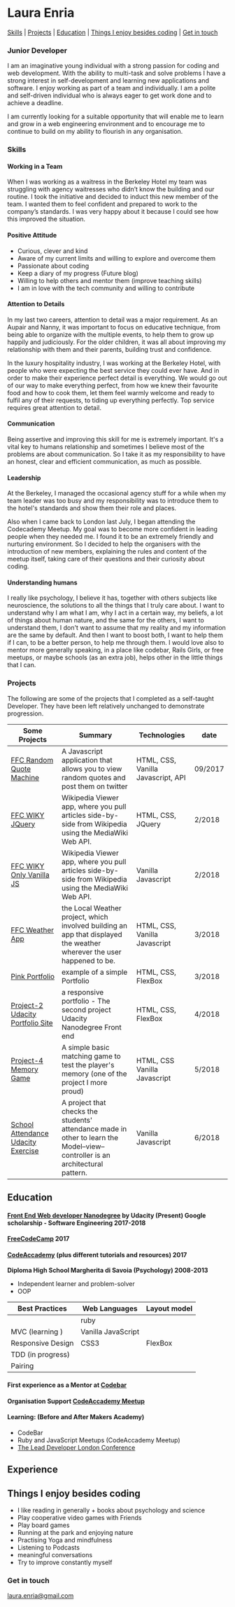 # Laura Enria
[Skills](#skills) | [Projects](#Projects)  | [Education](#education) | [Things I enjoy besides coding](#interests) | [Get in touch](#contact)

### Junior Developer

I am an imaginative young individual with a strong passion for coding and web development.  With the ability to multi-task and solve problems I have a strong interest in self-development and learning new applications and software.  I enjoy working as part of a team and individually. I am a polite and self-driven individual who is always eager to get work done and to achieve a deadline.  

I am currently looking for a suitable opportunity that will enable me to learn and grow in a web engineering environment and to encourage me to continue to build on my ability to flourish in any organisation. 

### Skills

#### Working in a Team

When I was working as a waitress in the Berkeley Hotel my team was struggling with agency waitresses who didn’t know the building and our routine. I took the initiative and decided to induct this new member of the team. I wanted them to feel confident and prepared to work to the company’s standards. I was very happy about it because I could see how this improved the situation.

#### Positive Attitude

* Curious, clever and kind
* Aware of my current limits and willing to explore and overcome them
* Passionate about coding
* Keep a diary of my progress (Future blog)
* Willing to help others and mentor them (improve teaching skills)
* I am in love with the tech community and willing to contribute


#### Attention to Details

In my last two careers, attention to detail was a major requirement. As an Aupair and Nanny, it was important to focus on educative technique, 
from being able to organize with the multiple events, to help them to grow up happily and judiciously.
For the older children, it was all about improving my relationship with them and their parents, building trust and confidence. 

In the luxury hospitality industry, I was working at the Berkeley Hotel, with people who were expecting the best service they could ever have. And in order to make their experience perfect detail is everything. We would go out of our way to make everything perfect, from how we knew their favourite food and how to cook them, let them feel warmly welcome and ready to fulfil any of their requests, to tiding up everything perfectly. Top service requires great attention to detail.

#### Communication

Being assertive and improving this skill for me is extremely important. It's a vital key to humans relationship and sometimes I believe most of the problems are about communication. So I take it as my responsibility to have an honest, clear and efficient communication, as much as possible. 

#### Leadership

At the Berkeley, I managed the occasional agency stuff for a while when my team leader was too busy and my responsibility was to introduce them to the hotel's standards and show them their role and places.

Also when I came back to London last July, I began attending the Codecademy Meetup. My goal was to become more confident in leading people when they needed me. I found it to be an extremely friendly and nurturing environment. So I decided to help the organisers with the introduction of new members, explaining the rules and content of the meetup itself, taking care of their questions and their curiosity about coding.

#### Understanding humans
I really like psychology, I believe it has, together with others subjects like neuroscience, the solutions to all the things that I truly care about.  I want to understand why I am what I am, why I act in a certain way, my beliefs, a lot of things about human nature, and the same for the others, I want to understand them, I don't want to assume that my reality and my information are the same by default. And then I want to boost both, I want to help them if I can, to be a better person, to help me through them. I would love also to mentor more generally speaking, in a place like codebar, Rails Girls, or free meetups, or maybe schools (as an extra job), helps other in the little things that I can.

### <a name="Projects">Projects</a>

The following are some of the projects that I completed as a self-taught Developer. They have been left relatively unchanged to demonstrate progression.

| Some Projects | Summary | Technologies | date
|----------|----------|----------|----------|
| [FFC Random Quote Machine](https://github.com/lauraenria/General-Projects/tree/master/FFC%20Random%20Quote%20Machine) | A Javascript application that allows you to view random quotes and post them on twitter |HTML, CSS, Vanilla Javascript, API  | 09/2017
| [FFC WIKY JQuery](https://github.com/lauraenria/General-Projects/tree/master/FFC%20WIKY%20JQuery) | Wikipedia Viewer app, where you pull articles side-by-side from Wikipedia using the MediaWiki Web API.| HTML, CSS, JQuery |  2/2018 
[FFC WIKY Only Vanilla JS](https://github.com/lauraenria/General-Projects/tree/master/FFC%20WIKY%20Only%20Vanilla%20JS) | Wikipedia Viewer app, where you pull articles side-by-side from Wikipedia using the MediaWiki Web API.| Vanilla Javascript | 2/2018
| [FFC Weather App](https://github.com/lauraenria/General-Projects/tree/master/FFC%20Weather%20App)  | the Local Weather project, which involved building an app that displayed the weather wherever the user happened to be. |HTML, CSS, Vanilla Javascript| 3/2018
| [Pink Portfolio](https://github.com/lauraenria/General-Projects/tree/master/30%20Days%2030%20Sites%20Challenge/Day%201%20-%20Pink%20Portfolio)  |example of a simple Portfolio| HTML, CSS, FlexBox| 3/2018
[Project-2 Udacity Portfolio Site](https://github.com/lauraenria/Front-End-Web-Developer-Nanodegree-Program/tree/master/Project-2%20Portfolio%20Site) | a responsive portfolio - The second project Udacity Nanodegree Front end | HTML, CSS, FlexBox | 4/2018
[Project-4 Memory Game](https://github.com/lauraenria/Front-End-Web-Developer-Nanodegree-Program/tree/master/Project-4%20Memory%20Game) | A simple  basic matching game to test the player's memory (one of the project I more proud) |HTML, CSS Vanilla Javascript| 5/2018 
[School Attendance Udacity Exercise](https://github.com/lauraenria/School-Attendance-Udacity-Exercise) | A project that checks the students' attendance made in other to learn the Model–view–controller is an architectural pattern. | Vanilla Javascript | 6/2018

## <a name="Education">Education</a>

#### [Front End Web developer Nanodegree](https://eu.udacity.com/course/front-end-web-developer-nanodegree--nd001) by Udacity (Present) Google scholarship - Software Engineering 2017-2018

#### [FreeCodeCamp](https://www.freecodecamp.org/lauraenria) 2017

#### [CodeAccademy](https://www.codecademy.com) (plus different tutorials and resources) 2017

**Diploma High School Margherita di Savoia (Psychology) 2008-2013**

- Independent learner and problem-solver
- OOP

| Best Practices    | Web Languages |  Layout model | 
|------------------ |---------------|---------------|
|                   | ruby
| MVC (learning )   | Vanilla JavaScript
| Responsive Design | CSS3 | FlexBox
| TDD (in progress) |
| Pairing |


####  First experience as a Mentor at [Codebar](https://codebar.io/)


#### Organisation Support [CodeAccademy Meetup](https://www.meetup.com/it-IT/Codecademy-London/)

#### Learning: (Before and After Makers Academy)

- CodeBar
- Ruby and JavaScript Meetups (CodeAccademy Meetup)
- [The Lead Developer London Conference](https://london2018.theleaddeveloper.com/)


## Experience

## <a name="interests">Things I enjoy besides coding</a>

-  I like reading in generally + books about psychology and science 
- Play cooperative video games with Friends
- Play board games
- Running at the park and enjoying nature
- Practising Yoga and mindfulness
- Listening to Podcasts
- meaningful conversations
- Try to improve constantly myself


### <a name="contact">Get in touch</a>

[laura.enria@gmail.com](mailto:laura.enria@gmail.com)